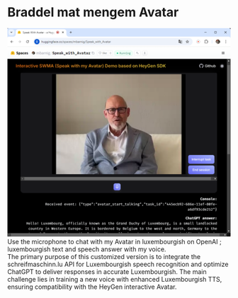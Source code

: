 # Braddel mat mengem Avatar
![speak with my avatar](./public/swma.png)
Use the microphone to chat with my Avatar in luxembourgish on OpenAI ; luxembourgish text and speech answer with my voice.    
The primary purpose of this customized version is to integrate the schreifmaschinn.lu API for Luxembourgish speech recognition and optimize ChatGPT to deliver responses in accurate Luxembourgish. The main challenge lies in training a new voice with enhanced Luxembourgish TTS, ensuring compatibility with the HeyGen interactive Avatar.
